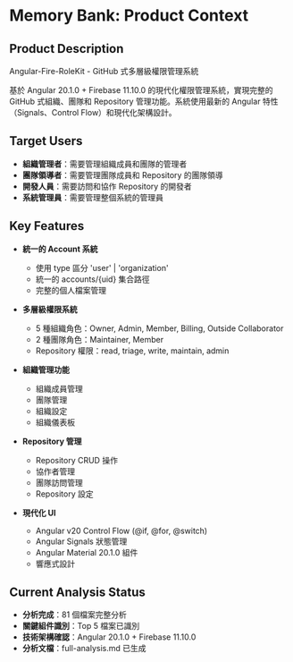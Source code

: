 # Memory Bank: Product Context

## Product Description
Angular-Fire-RoleKit - GitHub 式多層級權限管理系統

基於 Angular 20.1.0 + Firebase 11.10.0 的現代化權限管理系統，實現完整的 GitHub 式組織、團隊和 Repository 管理功能。系統使用最新的 Angular 特性（Signals、Control Flow）和現代化架構設計。

## Target Users
- **組織管理者**：需要管理組織成員和團隊的管理者
- **團隊領導者**：需要管理團隊成員和 Repository 的團隊領導
- **開發人員**：需要訪問和協作 Repository 的開發者
- **系統管理員**：需要管理整個系統的管理員

## Key Features
- **統一的 Account 系統**
  - 使用 type 區分 'user' | 'organization'
  - 統一的 accounts/{uid} 集合路徑
  - 完整的個人檔案管理

- **多層級權限系統**
  - 5 種組織角色：Owner, Admin, Member, Billing, Outside Collaborator
  - 2 種團隊角色：Maintainer, Member
  - Repository 權限：read, triage, write, maintain, admin

- **組織管理功能**
  - 組織成員管理
  - 團隊管理
  - 組織設定
  - 組織儀表板

- **Repository 管理**
  - Repository CRUD 操作
  - 協作者管理
  - 團隊訪問管理
  - Repository 設定

- **現代化 UI**
  - Angular v20 Control Flow (@if, @for, @switch)
  - Angular Signals 狀態管理
  - Angular Material 20.1.0 組件
  - 響應式設計

## Current Analysis Status
- **分析完成**：81 個檔案完整分析
- **關鍵組件識別**：Top 5 檔案已識別
- **技術架構確認**：Angular 20.1.0 + Firebase 11.10.0
- **分析文檔**：full-analysis.md 已生成